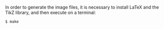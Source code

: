 In order to generate the image files, it is necessary to install LaTeX and the TikZ library, and then execute on a terminal:
```shell
$ make
```
